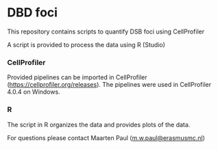 # DBD foci
This repository contains scripts to quantify DSB foci using CellProfiler

A script is provided to process the data using R (Studio)


### CellProfiler
Provided pipelines can be imported in CellProfiler (https://cellprofiler.org/releases). The pipelines were used in CellProfiler 4.0.4 on Windows.

### R
The script in R organizes the data and provides plots of the data.

For questions please contact Maarten Paul (m.w.paul@erasmusmc.nl)
